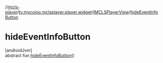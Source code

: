 //[mcls-player](../../../index.md)/[tv.mycujoo.mclsplayer.player.widget](../index.md)/[IMCLSPlayerView](index.md)/[hideEventInfoButton](hide-event-info-button.md)

# hideEventInfoButton

[androidJvm]\
abstract fun [hideEventInfoButton](hide-event-info-button.md)()
